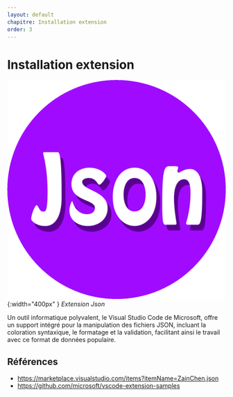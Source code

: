 ```yaml
---
layout: default
chapitre: Installation extension
order: 3
---
```


# Installation extension

![json](./images/json-z.png){:width="400px" }
*Extension Json*

<!-- note -->

Un outil informatique polyvalent, le Visual Studio Code de Microsoft, offre un support intégré pour la manipulation des fichiers JSON, incluant la coloration syntaxique, le formatage et la validation, facilitant ainsi le travail avec ce format de données populaire.

<!-- new slide -->

## Références

- https://marketplace.visualstudio.com/items?itemName=ZainChen.json
- https://github.com/microsoft/vscode-extension-samples

<!-- new slide -->

